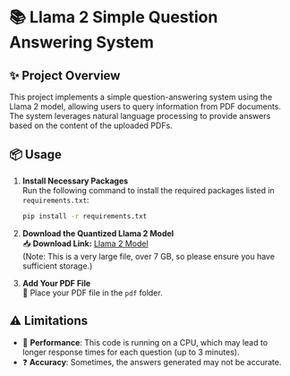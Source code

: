 # 📚 Llama 2 Simple Question Answering System

## ✨ Project Overview

This project implements a simple question-answering system using the Llama 2 model, allowing users to query information from PDF documents. The system leverages natural language processing to provide answers based on the content of the uploaded PDFs.

## 📦 Usage

1. **Install Necessary Packages**  
   Run the following command to install the required packages listed in `requirements.txt`:
   ```bash
   pip install -r requirements.txt
   ```

2. **Download the Quantized Llama 2 Model**  
   📥 **Download Link:** [Llama 2 Model](https://huggingface.co/TheBloke/Llama-2-7B-Chat-GGML)  
   (Note: This is a very large file, over 7 GB, so please ensure you have sufficient storage.)

3. **Add Your PDF File**  
   📂 Place your PDF file in the `pdf` folder.

## ⚠️ Limitations

- 🐢 **Performance**: This code is running on a CPU, which may lead to longer response times for each question (up to 3 minutes).
- ❓ **Accuracy**: Sometimes, the answers generated may not be accurate.
 
